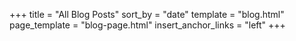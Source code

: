 +++
title = "All Blog Posts"
sort_by = "date"
template = "blog.html"
page_template = "blog-page.html"
insert_anchor_links = "left"
+++